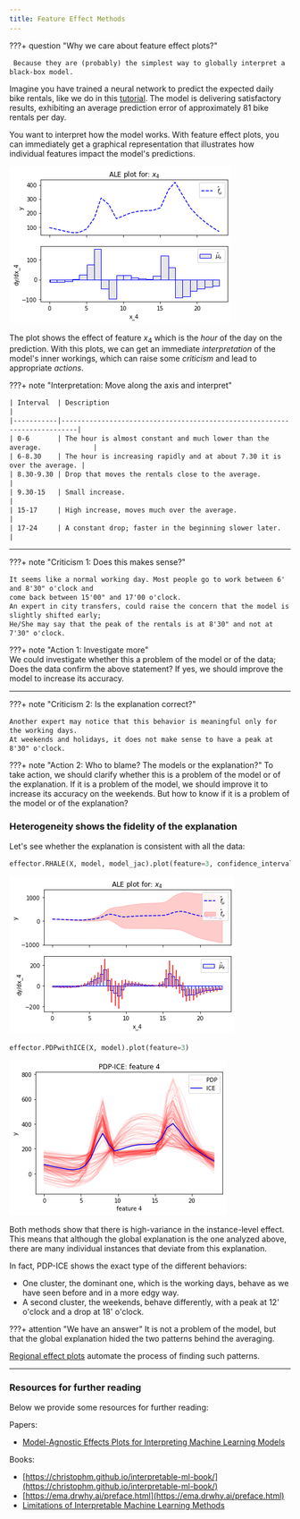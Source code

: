 ```yaml
---
title: Feature Effect Methods
---
```


???+ question "Why we care about feature effect plots?"
     
     Because they are (probably) the simplest way to globally interpret a black-box model.


Imagine you have trained a neural network to predict the expected daily bike rentals,
like we do in this [tutorial](./tutorials/03_bike_sharing_dataset.md).
The model is delivering satisfactory results, 
exhibiting an average prediction error of approximately $81$ bike rentals per day.

You want to interpret how the model works. 
With feature effect plots, you can immediately get a graphical representation that illustrates 
how individual features impact the model's predictions.

![Feature effect plot](./tutorials/03_bike_sharing_dataset_files/03_bike_sharing_dataset_13_0.png)

The plot shows the effect of feature $x_4$ which is the $hour$ of the day on the prediction.
With this plots, we can get an immediate *interpretation* of the model's inner workings,
which can raise some *criticism* and lead to appropriate *actions*.

???+ note "Interpretation: Move along the axis and interpret"
     
    | Interval  | Description                                                              |
    |-----------|--------------------------------------------------------------------------|
    | 0-6       | The hour is almost constant and much lower than the average.             |
    | 6-8.30    | The hour is increasing rapidly and at about 7.30 it is over the average. |
    | 8.30-9.30 | Drop that moves the rentals close to the average.                        |
    | 9.30-15   | Small increase.                                                          |
    | 15-17     | High increase, moves much over the average.                              |
    | 17-24     | A constant drop; faster in the beginning slower later.                   |

--- 

???+ note "Criticism 1: Does this makes sense?"

    It seems like a normal working day. Most people go to work between 6' and 8'30" o'clock and 
    come back between 15'00" and 17'00 o'clock. 
    An expert in city transfers, could raise the concern that the model is slightly shifted early;   
    He/She may say that the peak of the rentals is at 8'30" and not at 7'30" o'clock.

???+ note "Action 1: Investigate more"    
     We could investigate whether this a problem of the model or of the data; Does the data confirm 
     the above statement? If yes, we should improve the model to increase its accuracy. 

---

???+ note "Criticism 2: Is the explanation correct?"

    Another expert may notice that this behavior is meaningful only for the working days.
    At weekends and holidays, it does not make sense to have a peak at 8'30" o'clock.

???+ note "Action 2: Who to blame? The models or the explanation?"
    To take action, we should clarify whether this is a problem of the model or of the explanation.
    If it is a problem of the model, we should improve it to increase its accuracy on the weekends.
    But how to know if it is a problem of the model or of the explanation?

### Heterogeneity shows the fidelity of the explanation

Let's see whether the explanation is consistent with all the data:


```python
effector.RHALE(X, model, model_jac).plot(feature=3, confidence_interval=True)
```

![Feature effect plot](./tutorials/03_bike_sharing_dataset_files/03_bike_sharing_dataset_16_0.png)

```python
effector.PDPwithICE(X, model).plot(feature=3)
```

![Feature effect plot](./tutorials/03_bike_sharing_dataset_files/03_bike_sharing_dataset_17_0.png)


Both methods show that there is high-variance in the instance-level effect.
This means that although the global explanation is the one analyzed above,
there are many individual instances that deviate from this explanation.

In fact, PDP-ICE shows the exact type of the different behaviors:

- One cluster, the dominant one, which is the working days, behave as we have seen before and in a more edgy way.
- A second cluster, the weekends, behave differently, with a peak at 12' o'clock and a drop at 18' o'clock.

???+ attention "We have an answer"
    It is not a problem of the model, but that the global explanation hided the two patterns behind the averaging.

[Regional effect plots](./02_regional_effect_tutorial.md) automate the process of finding such patterns.

---
### Resources for further reading

Below we provide some resources for further reading:

Papers:

- [Model-Agnostic Effects Plots for Interpreting Machine Learning Models](http://www1.beuth-hochschule.de/FB_II/reports/Report-2020-001.pdf) 


Books:

- [https://christophm.github.io/interpretable-ml-book/](https://christophm.github.io/interpretable-ml-book/)
- [https://ema.drwhy.ai/preface.html](https://ema.drwhy.ai/preface.html)
- [Limitations of Interpretable Machine Learning Methods](https://slds-lmu.github.io/iml_methods_limitations/)